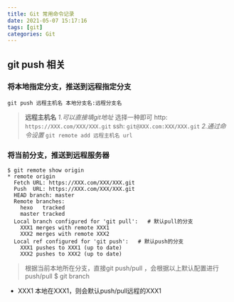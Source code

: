 ```yaml
---
title: Git 常用命令记录
date: 2021-05-07 15:17:16
tags: [git]
categories: Git
---
```


## git push 相关
### 将本地指定分支，推送到远程指定分支
```shell
git push 远程主机名 本地分支名:远程分支名
```
> **远程主机名**
    *1.可以直接填git地址*
    选择一种即可
    http: `https://XXX.com/XXX/XXX.git`
    ssh: `git@XXX.com:XXX/XXX.git`
    *2.通过命令设置*
    `git remote add 远程主机名 url`
### 将当前分支，推送到远程服务器
```shell
$ git remote show origin
* remote origin
  Fetch URL: https://XXX.com/XXX/XXX.git
  Push  URL: https://XXX.com/XXX/XXX.git
  HEAD branch: master
  Remote branches:
    hexo   tracked
    master tracked
  Local branch configured for 'git pull':   # 默认pull的分支
    XXX1 merges with remote XXX1
    XXX2 merges with remote XXX2
  Local ref configured for 'git push':   # 默认push的分支
    XXX1 pushes to XXX1 (up to date)
    XXX2 pushes to XXX2 (up to date)
```
> 根据当前本地所在分支，直接git push/pull ，会根据以上默认配置进行push/pull
$ git branch
* XXX1
本地在XXX1，则会默认push/pull远程的XXX1